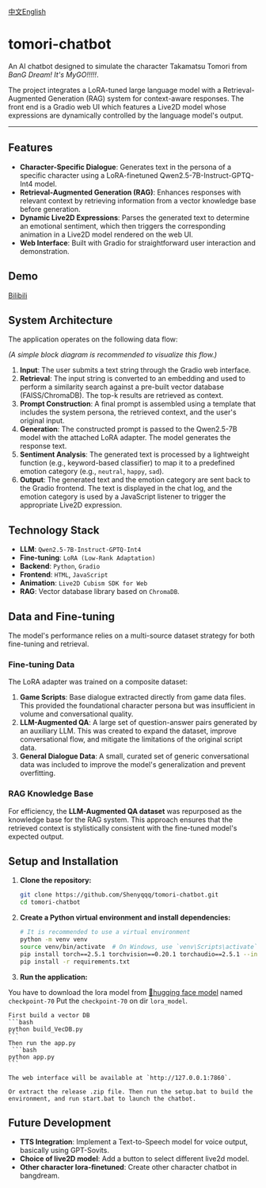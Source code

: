 [中文](https://github.com/Shenyqqq/tomori-chatbot/blob/master/README.zh.md)[English](https://github.com/Shenyqqq/tomori-chatbot/blob/master/README.md)
# tomori-chatbot

An AI chatbot designed to simulate the character Takamatsu Tomori from *BanG Dream\! It's MyGO\!\!\!\!\!*.

The project integrates a LoRA-tuned large language model with a Retrieval-Augmented Generation (RAG) system for context-aware responses. The front end is a Gradio web UI which features a Live2D model whose expressions are dynamically controlled by the language model's output.

-----

## Features

  * **Character-Specific Dialogue**: Generates text in the persona of a specific character using a LoRA-finetuned Qwen2.5-7B-Instruct-GPTQ-Int4 model.
  * **Retrieval-Augmented Generation (RAG)**: Enhances responses with relevant context by retrieving information from a vector knowledge base before generation.
  * **Dynamic Live2D Expressions**: Parses the generated text to determine an emotional sentiment, which then triggers the corresponding animation in a Live2D model rendered on the web UI.
  * **Web Interface**: Built with Gradio for straightforward user interaction and demonstration.

## Demo

[Bilibili](https://www.bilibili.com/video/BV1AU39zzESa/)



## System Architecture

The application operates on the following data flow:

*(A simple block diagram is recommended to visualize this flow.)*

1.  **Input**: The user submits a text string through the Gradio web interface.
2.  **Retrieval**: The input string is converted to an embedding and used to perform a similarity search against a pre-built vector database (FAISS/ChromaDB). The top-k results are retrieved as context.
3.  **Prompt Construction**: A final prompt is assembled using a template that includes the system persona, the retrieved context, and the user's original input.
4.  **Generation**: The constructed prompt is passed to the Qwen2.5-7B model with the attached LoRA adapter. The model generates the response text.
5.  **Sentiment Analysis**: The generated text is processed by a lightweight function (e.g., keyword-based classifier) to map it to a predefined emotion category (e.g., `neutral`, `happy`, `sad`).
6.  **Output**: The generated text and the emotion category are sent back to the Gradio frontend. The text is displayed in the chat log, and the emotion category is used by a JavaScript listener to trigger the appropriate Live2D expression.

## Technology Stack

  * **LLM**: `Qwen2.5-7B-Instruct-GPTQ-Int4`
  * **Fine-tuning**: `LoRA (Low-Rank Adaptation)`
  * **Backend**: `Python`, `Gradio`
  * **Frontend**: `HTML`, `JavaScript`
  * **Animation**: `Live2D Cubism SDK for Web`
  * **RAG**: Vector database library based on `ChromaDB`.

## Data and Fine-tuning

The model's performance relies on a multi-source dataset strategy for both fine-tuning and retrieval.

### Fine-tuning Data

The LoRA adapter was trained on a composite dataset:

1.  **Game Scripts**: Base dialogue extracted directly from game data files. This provided the foundational character persona but was insufficient in volume and conversational quality.
2.  **LLM-Augmented QA**: A large set of question-answer pairs generated by an auxiliary LLM. This was created to expand the dataset, improve conversational flow, and mitigate the limitations of the original script data.
3.  **General Dialogue Data**: A small, curated set of generic conversational data was included to improve the model's generalization and prevent overfitting.

### RAG Knowledge Base

For efficiency, the **LLM-Augmented QA dataset** was repurposed as the knowledge base for the RAG system. This approach ensures that the retrieved context is stylistically consistent with the fine-tuned model's expected output.

## Setup and Installation

1.  **Clone the repository:**

    ```bash
    git clone https://github.com/Shenyqqq/tomori-chatbot.git
    cd tomori-chatbot
    ```

2.  **Create a Python virtual environment and install dependencies:**

    ```bash
    # It is recommended to use a virtual environment
    python -m venv venv
    source venv/bin/activate  # On Windows, use `venv\Scripts\activate`
    pip install torch==2.5.1 torchvision==0.20.1 torchaudio==2.5.1 --index-url https://download.pytorch.org/whl/cu124
    pip install -r requirements.txt
    ```

3.  **Run the application:**

You have to download the lora model from [🤗hugging face model](https://huggingface.co/gumigumi/qwen2.5-7B-Int4-tomori_lora) named `checkpoint-70`
Put the `checkpoint-70` on dir `lora_model`.

    First build a vector DB
    ```bash
    python build_VecDB.py
    ```
    Then run the app.py
     ```bash
    python app.py
    ```

    The web interface will be available at `http://127.0.0.1:7860`.

    Or extract the release .zip file. Then run the setup.bat to build the environment, and run start.bat to launch the chatbot.

## Future Development

  * **TTS Integration**: Implement a Text-to-Speech model for voice output, basically using GPT-Sovits.
  * **Choice of live2D model**: Add a button to select different live2d model.
  * **Other character lora-finetuned**: Create other character chatbot in bangdream.
